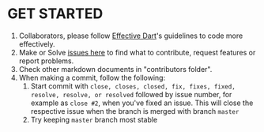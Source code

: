 # GET STARTED

1. Collaborators, please follow [Effective Dart](https://dart.dev/guides/language/effective-dart)'s guidelines to code more effectively.
1. Make or Solve [issues here](https://github.com/predatorx7/source-code-editor/issues) to find what to contribute, request features or report problems.
1. Check other markdown documents in "contributors folder".
1. When making a commit, follow the following:
   1. Start commit with `close, closes, closed, fix, fixes, fixed, resolve, resolve, or resolved` followed by issue number, for example as `close #2`, when you've fixed an issue. This will close the respective issue when the branch is merged with branch `master`
   1. Try keeping `master` branch most stable
